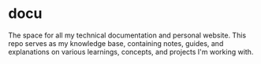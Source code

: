 # docu
The space for all my technical documentation and personal website. This repo serves as my knowledge base, containing notes, guides, and explanations on various learnings, concepts, and projects I'm working with.

